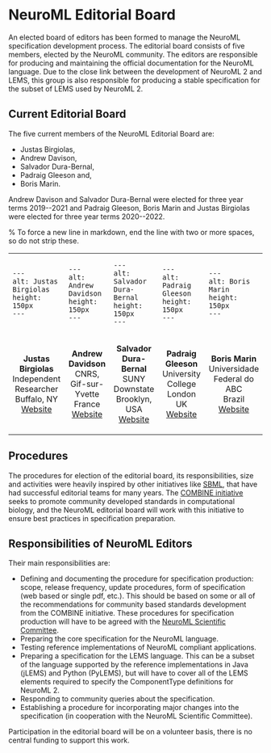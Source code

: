 # NeuroML Editorial Board

An elected board of editors has been formed to manage the NeuroML specification development process.
The editorial board consists of five members, elected by the NeuroML community.
The editors are responsible for producing and maintaining the official documentation for the NeuroML language.
Due to the close link between the development of NeuroML 2 and LEMS, this group is also responsible for producing a stable specification for the subset of LEMS used by NeuroML 2.

## Current Editorial Board

The five current members of the NeuroML Editorial Board are: 

- Justas Birgiolas,
- Andrew Davison,
- Salvador Dura-Bernal,
- Padraig Gleeson and,
- Boris Marin.

Andrew Davison and Salvador Dura-Bernal were elected for three year terms 2019--2021 and Padraig Gleeson, Boris Marin and Justas Birgiolas were elected for three year terms 2020--2022.

% To force a new line in markdown, end the line with two or more spaces, so do not strip these.

<table>
<tr>
<td>

```{image} ../images/Board/justas.jpg
---
alt: Justas Birgiolas
height: 150px
---
```

</td>
<td>

```{image} ../images/Board/andrew.jpg
---
alt: Andrew Davidson
height: 150px
---
```

</td>
<td>

```{image} ../images/Board/new_salva.png
---
alt: Salvador Dura-Bernal
height: 150px
---
```

</td>
<td>

```{image} ../images/Board/new_padraig.jpg
---
alt: Padraig Gleeson
height: 150px
---
```

</td>
<td>

```{image} ../images/Board/boris.jpg
---
alt: Boris Marin
height: 150px
---
```

</td>
</tr>
<tr>
<td>
<center>

**Justas Birgiolas**  
Independent Researcher  
Buffalo, NY  
[Website](https://www.linkedin.com/in/justasbirgiolas/)

</center>
</td>
<td>
<center>

**Andrew Davidson**  
CNRS, Gif-sur-Yvette  
France  
[Website](http://www.andrewdavison.info/)

</center>
</td>
<td>
<center>

**Salvador Dura-Bernal**  
SUNY Downstate  
Brooklyn, USA  
[Website](http://www.neurosimlab.com/users/salvador-dura-bernal)

</center>
</td>
<td>
<center>

**Padraig Gleeson**  
University College London  
UK  
[Website](http://www.opensourcebrain.org/users/4)

</center>
</td>
<td>
<center>

**Boris Marin**  
Universidade Federal do ABC  
Brazil  
[Website](http://opensourcebrain.org/)


</center>
</td>
</tr>
</table>


## Procedures

The procedures for election of the editorial board, its responsibilities, size and activities were heavily inspired by other initiatives like [SBML](http://sbml.org/Documents/SBML_Development_Process#The_SBML_Editors), that have had successful editorial teams for many years.
The [COMBINE initiative](http://co.mbine.org/standards) seeks to promote community developed standards in computational biology, and the NeuroML editorial board will work with this initiative to ensure best practices in specification preparation.

## Responsibilities of NeuroML Editors

Their main responsibilities are:

- Defining and documenting the procedure for specification production: scope, release frequency, update procedures, form of specification (web based or single pdf, etc.).
    This should be based on some or all of the recommendations for community based standards development from the COMBINE initiative.
    These procedures for specification production will have to be agreed with the [NeuroML Scientific Committee](https://www.neuroml.org/scientific_committee).
- Preparing the core specification for the NeuroML language.
- Testing reference implementations of NeuroML compliant applications.
- Preparing a specification for the LEMS language.
    This can be a subset of the language supported by the reference implementations in Java (jLEMS) and Python (PyLEMS), but will have to cover all of the LEMS elements required to specify the ComponentType definitions for NeuroML 2.
- Responding to community queries about the specification.
- Establishing a procedure for incorporating major changes into the specification (in cooperation with the NeuroML Scientific Committee).

Participation in the editorial board will be on a volunteer basis, there is no central funding to support this work.
